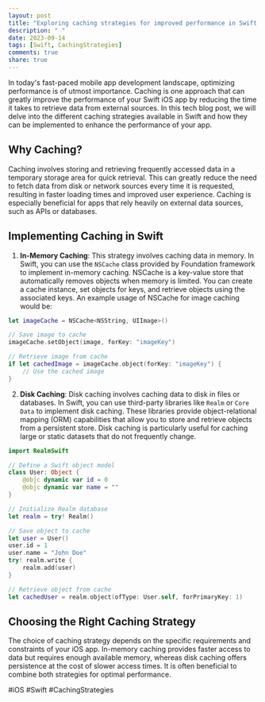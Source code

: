 ```yaml
---
layout: post
title: "Exploring caching strategies for improved performance in Swift iOS"
description: " "
date: 2023-09-14
tags: [Swift, CachingStrategies]
comments: true
share: true
---
```


In today's fast-paced mobile app development landscape, optimizing performance is of utmost importance. Caching is one approach that can greatly improve the performance of your Swift iOS app by reducing the time it takes to retrieve data from external sources. In this tech blog post, we will delve into the different caching strategies available in Swift and how they can be implemented to enhance the performance of your app.

## Why Caching?

Caching involves storing and retrieving frequently accessed data in a temporary storage area for quick retrieval. This can greatly reduce the need to fetch data from disk or network sources every time it is requested, resulting in faster loading times and improved user experience. Caching is especially beneficial for apps that rely heavily on external data sources, such as APIs or databases.

## Implementing Caching in Swift

1. **In-Memory Caching**: This strategy involves caching data in memory. In Swift, you can use the `NSCache` class provided by Foundation framework to implement in-memory caching. NSCache is a key-value store that automatically removes objects when memory is limited. You can create a cache instance, set objects for keys, and retrieve objects using the associated keys. An example usage of NSCache for image caching would be:

```swift
let imageCache = NSCache<NSString, UIImage>()

// Save image to cache
imageCache.setObject(image, forKey: "imageKey")

// Retrieve image from cache
if let cachedImage = imageCache.object(forKey: "imageKey") {
    // Use the cached image
}
```

2. **Disk Caching**: Disk caching involves caching data to disk in files or databases. In Swift, you can use third-party libraries like `Realm` or `Core Data` to implement disk caching. These libraries provide object-relational mapping (ORM) capabilities that allow you to store and retrieve objects from a persistent store. Disk caching is particularly useful for caching large or static datasets that do not frequently change.

```swift
import RealmSwift

// Define a Swift object model
class User: Object {
    @objc dynamic var id = 0
    @objc dynamic var name = ""
}

// Initialize Realm database
let realm = try! Realm()

// Save object to cache
let user = User()
user.id = 1
user.name = "John Doe"
try! realm.write {
    realm.add(user)
}

// Retrieve object from cache
let cachedUser = realm.object(ofType: User.self, forPrimaryKey: 1)
```

## Choosing the Right Caching Strategy

The choice of caching strategy depends on the specific requirements and constraints of your iOS app. In-memory caching provides faster access to data but requires enough available memory, whereas disk caching offers persistence at the cost of slower access times. It is often beneficial to combine both strategies for optimal performance.

#iOS #Swift #CachingStrategies